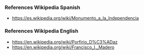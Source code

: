 
### References Wikipedia Spanish

* https://es.wikipedia.org/wiki/Monumento_a_la_Independencia

### References Wikipedia English

* https://en.wikipedia.org/wiki/Porfirio_D%C3%ADaz
* https://en.wikipedia.org/wiki/Francisco_I._Madero
